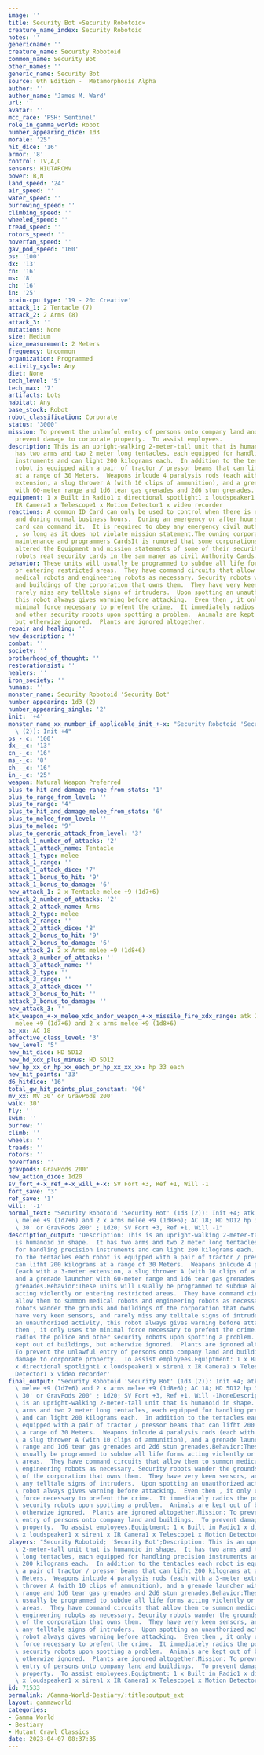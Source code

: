 ```yaml
---
image: ''
title: Security Bot «Security Robotoid»
creature_name_index: Security Robotoid
notes: ''
genericname: ''
creature_name: Security Robotoid
common_name: Security Bot
other_names: ''
generic_name: Security Bot
source: 0th Edition -  Metamorphosis Alpha
author: ''
author_name: 'James M. Ward'
url: ''
avatar: ''
mcc_race: 'PSH: Sentinel'
role_in_gamma_world: Robot
number_appearing_dice: 1d3
morale: '25'
hit_dice: '16'
armor: '8'
control: IV,A,C
sensors: HIUTARCMV
power: B,N
land_speed: '24'
air_speed: ''
water_speed: ''
burrowing_speed: ''
climbing_speed: ''
wheeled_speed: ''
tread_speed: ''
rotors_speed: ''
hoverfan_speed: ''
gav_pod_speed: '160'
ps: '100'
dx: '13'
cn: '16'
ms: '8'
ch: '16'
in: '25'
brain-cpu type: '19 - 20: Creative'
attack_1: 2 Tentacle (7)
attack_2: 2 Arms (8)
attack_3: ''
mutations: None
size: Medium
size_measurement: 2 Meters
frequency: Uncommon
organization: Programmed
activity_cycle: Any
diet: None
tech_level: '5'
tech_max: '7'
artifacts: Lots
habitat: Any
base_stock: Robot
robot_classification: Corporate
status: '3000'
mission: To prevent the unlawful entry of persons onto company land and buildings.  To
  prevent damage to corporate property.  To assist employees.
description: This is an upright-walking 2-meter-tall unit that is humanoid in shape.  It
  has two arms and two 2 meter long tentacles, each equipped for handling precision
  instruments and can light 200 kilograms each.  In addition to the tentacles each
  robot is equipped with a pair of tractor / pressor beams that can lifht 200 kilograms
  at a range of 30 Meters.  Weapons inlcude 4 paralysis rods (each with a 3-meter
  extension, a slug thrower A (with 10 clips of ammunition), and a grenade launcher
  with 60-meter range and 1d6 tear gas grenades and 2d6 stun grenades.
equipment: 1 x Built in Radio1 x directional spotlight1 x loudspeaker1 x siren1 x
  IR Camera1 x Telescope1 x Motion Detector1 x video recorder
reactions: A common ID Card can only be used to control when there is no emergency
  and during normal business hours.  During an emergency or after hours, only a supervisor's
  card can command it.  It is required to obey any emergency civil authority card
  , so long as it does not violate mission statement.The owning corporateion has both
  maintenance and programmers CardsIt is rumored that some corporations unlawfully
  altered the Equipment and mission statements of some of their security robots.  Security
  robots reat security cards in the sam maner as civil Authority Cards.
behavior: These units will usually be programmed to subdue all life forms acting violently
  or entering restricted areas.  They have command circuits that allow them to summon
  medical robots and engineering robots as necessary. Security robots wander the grounds
  and buildings of the corporation that owns them.  They have very keen sensors, and
  rarely miss any telltale signs of intruders.  Upon spotting an unauthorized activity,
  this robot always gives warning before attacking.  Even then , it only uses the
  minimal force necessary to prefent the crime.  It immediately radios the police
  and other security robots upon spotting a problem.  Animals are kept out of buildings,
  but otherwize ignored.  Plants are ignored altogether.
repair_and_healing: ''
new_description: ''
combat: ''
society: ''
brotherhood_of_thought: ''
restorationsist: ''
healers: ''
iron_society: ''
humans: ''
monster_name: Security Robotoid 'Security Bot'
number_appearing: 1d3 (2)
number_appearing_single: '2'
init: '+4'
monster_name_xx_number_if_applicable_init_+-x: "Security Robotoid 'Security Bot' (1d3\
  \ (2)): Init +4"
ps_-_c: '100'
dx_-_c: '13'
cn_-_c: '16'
ms_-_c: '8'
ch_-_c: '16'
in_-_c: '25'
weapon: Natural Weapon Preferred
plus_to_hit_and_damage_range_from_stats: '1'
plus_to_range_from_level: ''
plus_to_range: '4'
plus_to_hit_and_damage_melee_from_stats: '6'
plus_to_melee_from_level: ''
plus_to_melee: '9'
plus_to_generic_attack_from_level: '3'
attack_1_number_of_attacks: '2'
attack_1_attack_name: Tentacle
attack_1_type: melee
attack_1_range: ''
attack_1_attack_dice: '7'
attack_1_bonus_to_hit: '9'
attack_1_bonus_to_damage: '6'
new_attack_1: 2 x Tentacle melee +9 (1d7+6)
attack_2_number_of_attacks: '2'
attack_2_attack_name: Arms
attack_2_type: melee
attack_2_range: ''
attack_2_attack_dice: '8'
attack_2_bonus_to_hit: '9'
attack_2_bonus_to_damage: '6'
new_attack_2: 2 x Arms melee +9 (1d8+6)
attack_3_number_of_attacks: ''
attack_3_attack_name: ''
attack_3_type: ''
attack_3_range: ''
attack_3_attack_dice: ''
attack_3_bonus_to_hit: ''
attack_3_bonus_to_damage: ''
new_attack_3: ''
atk_weapon_+-x_melee_xdx_andor_weapon_+-x_missile_fire_xdx_range: atk 2 x tentacle
  melee +9 (1d7+6) and 2 x arms melee +9 (1d8+6)
ac_xx: AC 18
effective_class_level: '3'
new_level: '5'
new_hit_dice: HD 5D12
new_hd_xdx_plus_minus: HD 5D12
new_hp_xx_or_hp_xx_each_or_hp_xx_xx_xx: hp 33 each
new_hit_points: '33'
d6_hitdice: '16'
total_gw_hit_points_plus_constant: '96'
mv_xx: MV 30' or GravPods 200'
walk: 30'
fly: ''
swim: ''
burrow: ''
climb: ''
wheels: ''
treads: ''
rotors: ''
hoverfans: ''
gravpods: GravPods 200'
new_action_dice: 1d20
sv_fort_+-x_ref_+-x_will_+-x: SV Fort +3, Ref +1, Will -1
fort_save: '3'
ref_save: '1'
will: '-1'
normal_text: "Security Robotoid 'Security Bot' (1d3 (2)): Init +4; atk 2 x tentacle\
  \ melee +9 (1d7+6) and 2 x arms melee +9 (1d8+6); AC 18; HD 5D12 hp 33 each; MV\
  \ 30' or GravPods 200' ; 1d20; SV Fort +3, Ref +1, Will -1"
description_output: 'Description: This is an upright-walking 2-meter-tall unit that
  is humanoid in shape.  It has two arms and two 2 meter long tentacles, each equipped
  for handling precision instruments and can light 200 kilograms each.  In addition
  to the tentacles each robot is equipped with a pair of tractor / pressor beams that
  can lifht 200 kilograms at a range of 30 Meters.  Weapons inlcude 4 paralysis rods
  (each with a 3-meter extension, a slug thrower A (with 10 clips of ammunition),
  and a grenade launcher with 60-meter range and 1d6 tear gas grenades and 2d6 stun
  grenades.Behavior:These units will usually be programmed to subdue all life forms
  acting violently or entering restricted areas.  They have command circuits that
  allow them to summon medical robots and engineering robots as necessary. Security
  robots wander the grounds and buildings of the corporation that owns them.  They
  have very keen sensors, and rarely miss any telltale signs of intruders.  Upon spotting
  an unauthorized activity, this robot always gives warning before attacking.  Even
  then , it only uses the minimal force necessary to prefent the crime.  It immediately
  radios the police and other security robots upon spotting a problem.  Animals are
  kept out of buildings, but otherwize ignored.  Plants are ignored altogether.Mission:
  To prevent the unlawful entry of persons onto company land and buildings.  To prevent
  damage to corporate property.  To assist employees.Equiptment: 1 x Built in Radio1
  x directional spotlight1 x loudspeaker1 x siren1 x IR Camera1 x Telescope1 x Motion
  Detector1 x video recorder'
final_output: "Security Robotoid 'Security Bot' (1d3 (2)): Init +4; atk 2 x tentacle\
  \ melee +9 (1d7+6) and 2 x arms melee +9 (1d8+6); AC 18; HD 5D12 hp 33 each; MV\
  \ 30' or GravPods 200' ; 1d20; SV Fort +3, Ref +1, Will -1NoneDescription: This\
  \ is an upright-walking 2-meter-tall unit that is humanoid in shape.  It has two\
  \ arms and two 2 meter long tentacles, each equipped for handling precision instruments\
  \ and can light 200 kilograms each.  In addition to the tentacles each robot is\
  \ equipped with a pair of tractor / pressor beams that can lifht 200 kilograms at\
  \ a range of 30 Meters.  Weapons inlcude 4 paralysis rods (each with a 3-meter extension,\
  \ a slug thrower A (with 10 clips of ammunition), and a grenade launcher with 60-meter\
  \ range and 1d6 tear gas grenades and 2d6 stun grenades.Behavior:These units will\
  \ usually be programmed to subdue all life forms acting violently or entering restricted\
  \ areas.  They have command circuits that allow them to summon medical robots and\
  \ engineering robots as necessary. Security robots wander the grounds and buildings\
  \ of the corporation that owns them.  They have very keen sensors, and rarely miss\
  \ any telltale signs of intruders.  Upon spotting an unauthorized activity, this\
  \ robot always gives warning before attacking.  Even then , it only uses the minimal\
  \ force necessary to prefent the crime.  It immediately radios the police and other\
  \ security robots upon spotting a problem.  Animals are kept out of buildings, but\
  \ otherwize ignored.  Plants are ignored altogether.Mission: To prevent the unlawful\
  \ entry of persons onto company land and buildings.  To prevent damage to corporate\
  \ property.  To assist employees.Equiptment: 1 x Built in Radio1 x directional spotlight1\
  \ x loudspeaker1 x siren1 x IR Camera1 x Telescope1 x Motion Detector1 x video recorder"
players: "Security Robotoid; 'Security Bot';Description: This is an upright-walking\
  \ 2-meter-tall unit that is humanoid in shape.  It has two arms and two 2 meter\
  \ long tentacles, each equipped for handling precision instruments and can light\
  \ 200 kilograms each.  In addition to the tentacles each robot is equipped with\
  \ a pair of tractor / pressor beams that can lifht 200 kilograms at a range of 30\
  \ Meters.  Weapons inlcude 4 paralysis rods (each with a 3-meter extension, a slug\
  \ thrower A (with 10 clips of ammunition), and a grenade launcher with 60-meter\
  \ range and 1d6 tear gas grenades and 2d6 stun grenades.Behavior:These units will\
  \ usually be programmed to subdue all life forms acting violently or entering restricted\
  \ areas.  They have command circuits that allow them to summon medical robots and\
  \ engineering robots as necessary. Security robots wander the grounds and buildings\
  \ of the corporation that owns them.  They have very keen sensors, and rarely miss\
  \ any telltale signs of intruders.  Upon spotting an unauthorized activity, this\
  \ robot always gives warning before attacking.  Even then , it only uses the minimal\
  \ force necessary to prefent the crime.  It immediately radios the police and other\
  \ security robots upon spotting a problem.  Animals are kept out of buildings, but\
  \ otherwize ignored.  Plants are ignored altogether.Mission: To prevent the unlawful\
  \ entry of persons onto company land and buildings.  To prevent damage to corporate\
  \ property.  To assist employees.Equiptment: 1 x Built in Radio1 x directional spotlight1\
  \ x loudspeaker1 x siren1 x IR Camera1 x Telescope1 x Motion Detector1 x video recorder|"
id: 71533
permalink: /Gamma-World-Bestiary/:title:output_ext
layout: gammaworld
categories:
- Gamma World
- Bestiary
- Mutant Crawl Classics
date: 2023-04-07 08:37:35
---
```

